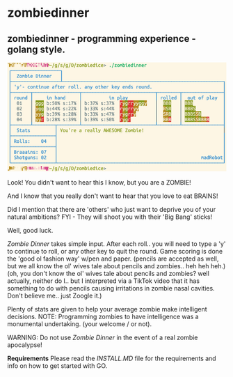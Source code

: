 zombiedinner
============

zombiedinner - programming experience - golang style.
-----------------------------------------------------

![](images/play.png)

Look! You didn't want to hear this I know, but you are a ZOMBIE!

And I know that you really don't want to hear that you love to eat BRAINS!

Did I mention that there are 'others' who just want to deprive you of
your natural ambitions? FYI - They will shoot you with their 'Big Bang' sticks!

Well, good luck. 


_Zombie Dinner_ takes simple input.
After each roll.. you will need to type a 'y' to continue to roll,
or any other key to quit the round.
Game scoring is done the 'good ol fashion way' w/pen and paper.
  (pencils are accepted as well, but we all know the ol' wives tale
   about pencils and zombies.. heh heh heh.)
  (oh, you don't know the ol' wives tale about pencils and zombies?
   well actually, neither do I.. but I interpreted via a TikTok video
   that it has something to do with pencils causing irritations in 
   zombie nasal cavities.  Don't believe me.. just Zoogle it.)

Plenty of stats are given to help your average zombie make intelligent decisions.
NOTE: Programming zombies to have intelligence was a monumental undertaking.  (your welcome / or not).

WARNING: Do not use _Zombie Dinner_ in the event of a real zombie apocalypse!


**Requirements**
Please read the *INSTALL.MD* file for the requirements and info on how to get started with GO.

